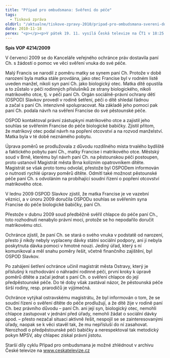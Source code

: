 ```yaml
---
title: "Případ pro ombudsmana: Svěření do péče"
tags:
  - Tisková zpráva
oldUrl: "/aktualne/tiskove-zpravy-2010/pripad-pro-ombudsmana-svereni-do-pece"
date: 2010-11-18
perex: "<p></p><p>V pátek 19. 11. vysílá Česká televize na ČT1 v 18:25 dvanáctý díl cyklu Případ pro ombudsmana (repríze v pondělí 22. 11. ve 12:25 na ČT2). Díl nazvaný Svěření do péče upozorňuje na nutnost prověřit možnosti svěření dítěte do péče širší rodiny předtím, než bude umístěna do ústavní péče. </p>"
---
```


<!-- imported from the old website -->

<p><strong>Spis VOP 4214/2009</strong></p><p>V červenci 2009 se do Kanceláře veřejného ochránce práv dostavila paní Ch. s žádostí o pomoc ve věci svěření vnuka do své péče.</p><p>Malý Francis se narodil z poměru matky se synem paní Ch. Protože v době narození byla matka stále provdána, jako otec Francise byl v rodném listě uveden manžel, nikoli syn paní Ch. jako biologický otec. Matka dítě opustila a to zůstalo v péči rodinných příslušníků ze strany biologického, nikoli matrikového otce, tj. v péči paní Ch. Orgán sociálně-právní ochrany dětí (OSPOD) Slavkov provedl v rodině šetření, péči o dítě shledal řádnou a začal s paní Ch. intenzivně spolupracovat. Na základě jeho pomoci pak paní Ch. podala návrh na svěření Francise do své pěstounské péče. </p><p>OSPOD kontaktoval právní zástupkyni matrikového otce a zajistil jeho souhlas se svěřením Francise do péče biologické babičky. Zjistil přitom, že matrikový otec podal návrh na popření otcovství a na rozvod manželství. Matka byla v té době neznámého pobytu.</p><p>Úprava poměrů se prodlužovala z důvodu rozdílného místa trvalého bydliště a faktického pobytu paní Ch., matky Francise i matrikového otce. Městský soud v Brně, kterému byl návrh paní Ch. na pěstounskou péči postoupen, proto ustanovil Magistrát města Brna kolizním opatrovníkem dítěte. Magistrát se však proto tomu odvolal, přestože byl OSPODem informován o nutnosti rychlé úpravy poměrů dítěte. Odmítl také možnost pěstounské péče paní Ch. s odvoláním na probíhající soudní řízení o popření otcovství matrikového otce.</p><p>V lednu 2009 OSPOD Slavkov zjistil, že matka Francise je ve vazební věznici, a v únoru 2009 doručila OSPODu souhlas se svěřením syna Francise do péče biologické babičky, paní Ch.</p><p>Přestože v dubnu 2009 soud předběžně svěřil chlapce do péče paní Ch., toto rozhodnutí nenabylo právní moci, protože se ho nepodařilo doručit matrikovému otci. </p><p>Ochránce zjistil, že paní Ch. se stará o svého vnuka v podstatě od narození, přesto jí nikdy nebyly vyplaceny dávky státní sociální podpory, ani jí nebyla poskytnuta dávka pomoci v hmotné nouzi. Jediný úřad, který s ní komunikoval a měl snahu poměry řešit, včetně finančního zajištění, byl OSPOD Slavkov.</p><p>Po zahájení šetření ochránce učinil magistrát města Ostravy, který je příslušný k rozhodování o náhradní rodinné péči, první kroky k úpravě poměrů dítěte a začal jednat s paní Ch. o svěření chlapce do její předpěstounské péče. Do té doby však zastával názor, že pěstounská péče širší rodiny, resp. prarodičů je výjimečná.</p><p>Ochránce vytýkal ostravskému magistrátu, že byl informován o tom, že se soudní řízení o svěření dítěte do péče prodlužují, a že dítě žije v rodině paní Ch. bez právního důvodu – paní Ch. ani její syn, biologický otec, nemohli chlapce zastupovat v jednání před úřady, nemohli žádat o sociální dávky apod. – přesto nezačal situaci aktivně řešit, nespojil se se zainteresovanými úřady, naopak se k věci stavěl tak, že mu nepřísluší do ní zasahovat. Nerozhodl o předpěstounské péči babičky a nerespektoval tak metodický pokyn MPSV, aby chlapec získal právní jistotu. </p><p></p><p>Starší díly cyklu Případ pro ombudsmana je možné zhlédnout v archivu České televize na <a title="Otevření do nového okna" href="http://www.ceskatelevize.cz/" target="_blank">www.ceskatelevize.cz</a>  </p><p></p><p></p>
